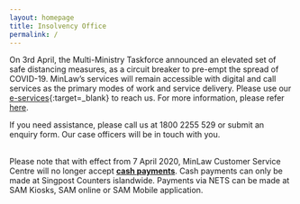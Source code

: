 ```yaml
---
layout: homepage
title: Insolvency Office
permalink: /
---
```

<!-- Type your notification here - the notification bar will not appear if this is empty. For other changes, refer to _data/homepage.yml to edit the homepage -->
On 3rd April, the Multi-Ministry Taskforce announced an elevated set of safe distancing measures, as a circuit breaker to pre-empt the spread of COVID-19.
MinLaw’s services will remain accessible with digital and call services as the primary modes of work and service delivery. Please use our [e-services](https://www.mlaw.gov.sg/e-services){:target=_blank} to reach us. For more information, please refer [here](https://www.mlaw.gov.sg/news/announcements/minlaw-services-remain-accessible-amidst-elevated-safe-distancing-measures).<br>

If you need assistance, please call us at 1800 2255 529 or submit an enquiry form. Our case officers will be in touch with you.<br>

<br>Please note that with effect from 7 April 2020, MinLaw Customer Service Centre will no longer accept <u><b>cash payments</b></u>. Cash payments can only be made at Singpost Counters islandwide. Payments via NETS can be made at SAM Kiosks, SAM online or SAM Mobile application.
